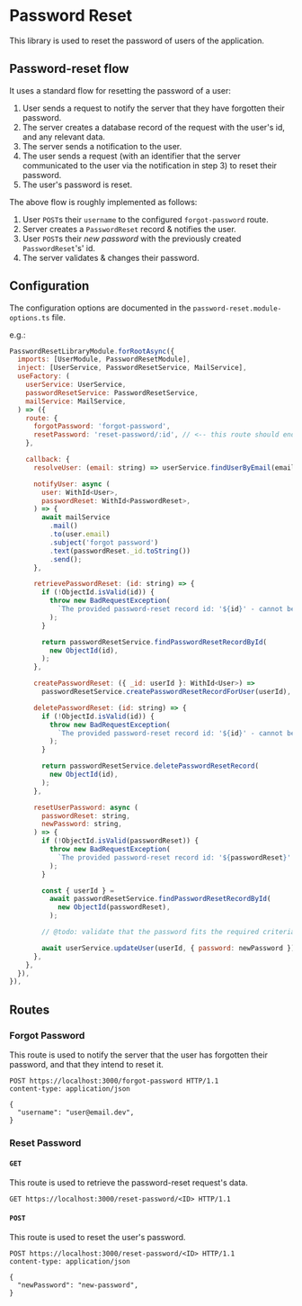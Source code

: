 # Password Reset

This library is used to reset the password of users of the application.

## Password-reset flow

It uses a standard flow for resetting the password of a user:

1. User sends a request to notify the server that they have forgotten their password.
2. The server creates a database record of the request with the user's id, and any relevant data.
3. The server sends a notification to the user.
4. The user sends a request (with an identifier that the server communicated to the user via the notification in step 3) to reset their password.
5. The user's password is reset.

The above flow is roughly implemented as follows:

1. User `POST`s their `username` to the configured `forgot-password` route.
2. Server creates a `PasswordReset` record & notifies the user.
3. User `POST`s their _new password_ with the previously created `PasswordReset`'s' id.
4. The server validates & changes their password.

## Configuration

The configuration options are documented in the `password-reset.module-options.ts` file.

e.g.:

```js
PasswordResetLibraryModule.forRootAsync({
  imports: [UserModule, PasswordResetModule],
  inject: [UserService, PasswordResetService, MailService],
  useFactory: (
    userService: UserService,
    passwordResetService: PasswordResetService,
    mailService: MailService,
  ) => ({
    route: {
      forgotPassword: 'forgot-password',
      resetPassword: 'reset-password/:id', // <-- this route should end in '/:id'
    },

    callback: {
      resolveUser: (email: string) => userService.findUserByEmail(email),

      notifyUser: async (
        user: WithId<User>,
        passwordReset: WithId<PasswordReset>,
      ) => {
        await mailService
          .mail()
          .to(user.email)
          .subject('forgot password')
          .text(passwordReset._id.toString())
          .send();
      },

      retrievePasswordReset: (id: string) => {
        if (!ObjectId.isValid(id)) {
          throw new BadRequestException(
            `The provided password-reset record id: '${id}' - cannot be converted to an ObjectId.`,
          );
        }

        return passwordResetService.findPasswordResetRecordById(
          new ObjectId(id),
        );
      },

      createPasswordReset: ({ _id: userId }: WithId<User>) =>
        passwordResetService.createPasswordResetRecordForUser(userId),

      deletePasswordReset: (id: string) => {
        if (!ObjectId.isValid(id)) {
          throw new BadRequestException(
            `The provided password-reset record id: '${id}' - cannot be converted to an ObjectId.`,
          );
        }

        return passwordResetService.deletePasswordResetRecord(
          new ObjectId(id),
        );
      },

      resetUserPassword: async (
        passwordReset: string,
        newPassword: string,
      ) => {
        if (!ObjectId.isValid(passwordReset)) {
          throw new BadRequestException(
            `The provided password-reset record id: '${passwordReset}' - cannot be converted to an ObjectId.`,
          );
        }

        const { userId } =
          await passwordResetService.findPasswordResetRecordById(
            new ObjectId(passwordReset),
          );

        // @todo: validate that the password fits the required criteria.

        await userService.updateUser(userId, { password: newPassword });
      },
    },
  }),
}),
```

## Routes

### Forgot Password

This route is used to notify the server that the user has forgotten their password, and that they intend to reset it.

```
POST https://localhost:3000/forgot-password HTTP/1.1
content-type: application/json

{
  "username": "user@email.dev",
}
```

### Reset Password

#### `GET`

This route is used to retrieve the password-reset request's data.

```
GET https://localhost:3000/reset-password/<ID> HTTP/1.1
```

#### `POST`

This route is used to reset the user's password.

```
POST https://localhost:3000/reset-password/<ID> HTTP/1.1
content-type: application/json

{
  "newPassword": "new-password",
}
```
